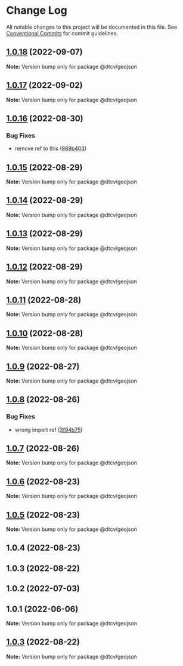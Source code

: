 # Change Log

All notable changes to this project will be documented in this file.
See [Conventional Commits](https://conventionalcommits.org) for commit guidelines.

## [1.0.18](https://github.com/paramountric/digitaltwincityviewer/compare/@dtcv/geojson@1.0.17...@dtcv/geojson@1.0.18) (2022-09-07)

**Note:** Version bump only for package @dtcv/geojson





## [1.0.17](https://github.com/paramountric/digitaltwincityviewer/compare/@dtcv/geojson@1.0.16...@dtcv/geojson@1.0.17) (2022-09-02)

**Note:** Version bump only for package @dtcv/geojson





## [1.0.16](https://github.com/paramountric/digitaltwincityviewer/compare/@dtcv/geojson@1.0.15...@dtcv/geojson@1.0.16) (2022-08-30)


### Bug Fixes

* remove ref to this ([989b403](https://github.com/paramountric/digitaltwincityviewer/commit/989b403e88da1c8431d19a42c8b1803afff6718f))





## [1.0.15](https://github.com/paramountric/digitaltwincityviewer/compare/@dtcv/geojson@1.0.14...@dtcv/geojson@1.0.15) (2022-08-29)

**Note:** Version bump only for package @dtcv/geojson





## [1.0.14](https://github.com/paramountric/digitaltwincityviewer/compare/@dtcv/geojson@1.0.13...@dtcv/geojson@1.0.14) (2022-08-29)

**Note:** Version bump only for package @dtcv/geojson





## [1.0.13](https://github.com/paramountric/digitaltwincityviewer/compare/@dtcv/geojson@1.0.12...@dtcv/geojson@1.0.13) (2022-08-29)

**Note:** Version bump only for package @dtcv/geojson





## [1.0.12](https://github.com/paramountric/digitaltwincityviewer/compare/@dtcv/geojson@1.0.11...@dtcv/geojson@1.0.12) (2022-08-29)

**Note:** Version bump only for package @dtcv/geojson





## [1.0.11](https://github.com/paramountric/digitaltwincityviewer/compare/@dtcv/geojson@1.0.10...@dtcv/geojson@1.0.11) (2022-08-28)

**Note:** Version bump only for package @dtcv/geojson





## [1.0.10](https://github.com/paramountric/digitaltwincityviewer/compare/@dtcv/geojson@1.0.9...@dtcv/geojson@1.0.10) (2022-08-28)

**Note:** Version bump only for package @dtcv/geojson





## [1.0.9](https://github.com/paramountric/digitaltwincityviewer/compare/@dtcv/geojson@1.0.8...@dtcv/geojson@1.0.9) (2022-08-27)

**Note:** Version bump only for package @dtcv/geojson





## [1.0.8](https://github.com/paramountric/digitaltwincityviewer/compare/@dtcv/geojson@1.0.7...@dtcv/geojson@1.0.8) (2022-08-26)


### Bug Fixes

* wrong import ref ([3f94b75](https://github.com/paramountric/digitaltwincityviewer/commit/3f94b756e81f200e1310adf191b3b1f18b47220e))





## [1.0.7](https://github.com/paramountric/digitaltwincityviewer/compare/@dtcv/geojson@1.0.6...@dtcv/geojson@1.0.7) (2022-08-26)

**Note:** Version bump only for package @dtcv/geojson





## [1.0.6](https://github.com/paramountric/digitaltwincityviewer/compare/@dtcv/geojson@1.0.5...@dtcv/geojson@1.0.6) (2022-08-23)

**Note:** Version bump only for package @dtcv/geojson





## [1.0.5](https://github.com/paramountric/digitaltwincityviewer/compare/@dtcv/geojson@1.0.4...@dtcv/geojson@1.0.5) (2022-08-23)

**Note:** Version bump only for package @dtcv/geojson





## 1.0.4 (2022-08-23)



## 1.0.3 (2022-08-22)



## 1.0.2 (2022-07-03)



## 1.0.1 (2022-06-06)

**Note:** Version bump only for package @dtcv/geojson





## [1.0.3](https://github.com/paramountric/digitaltwincityviewer/compare/v1.0.2...v1.0.3) (2022-08-22)

**Note:** Version bump only for package @dtcv/geojson
